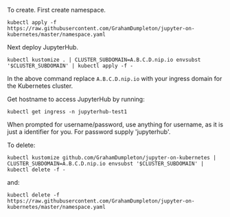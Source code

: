 To create. First create namespace.

```
kubectl apply -f https://raw.githubusercontent.com/GrahamDumpleton/jupyter-on-kubernetes/master/namespace.yaml
```

Next deploy JupyterHub.

```
kubectl kustomize . | CLUSTER_SUBDOMAIN=A.B.C.D.nip.io envsubst '$CLUSTER_SUBDOMAIN' | kubectl apply -f -
```

In the above command replace ``A.B.C.D.nip.io`` with your ingress domain
for the Kubernetes cluster.

Get hostname to access JupyterHub by running:

```
kubectl get ingress -n jupyterhub-test1
```

When prompted for username/password, use anything for username, as it is
just a identifier for you. For password supply 'jupyterhub'.

To delete:

```
kubectl kustomize github.com/GrahamDumpleton/jupyter-on-kubernetes | CLUSTER_SUBDOMAIN=A.B.C.D.nip.io envsubst '$CLUSTER_SUBDOMAIN' | kubectl delete -f -
```

and:

```
kubectl delete -f https://raw.githubusercontent.com/GrahamDumpleton/jupyter-on-kubernetes/master/namespace.yaml
```
